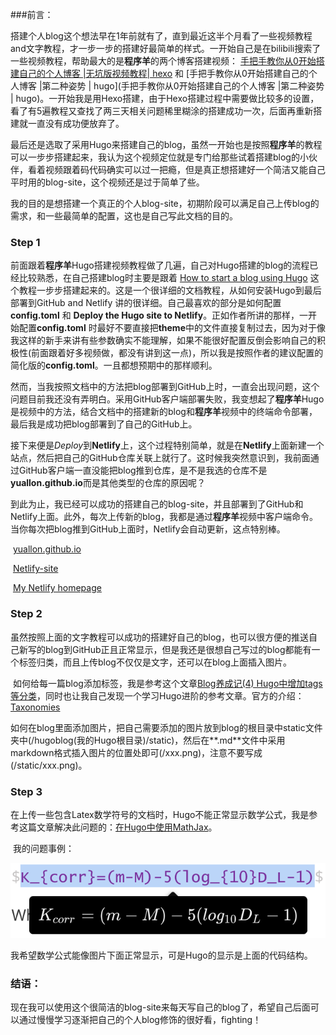 
###前言：

​		搭建个人blog这个想法早在1年前就有了，直到最近这半个月看了一些视频教程and文字教程，才一步一步的搭建好最简单的样式。一开始自己是在bilibili搜索了一些视频教程，帮助最大的是**程序羊**的两个博客搭建视频： [手把手教你从0开始搭建自己的个人博客 |无坑版视频教程| hexo](https://www.bilibili.com/video/BV1Yb411a7ty) 和 [手把手教你从0开始搭建自己的个人博客 |第二种姿势 | hugo](手把手教你从0开始搭建自己的个人博客 |第二种姿势 | hugo)。一开始我是用Hexo搭建，由于Hexo搭建过程中需要做比较多的设置，看了有5遍教程又查找了两三天相关问题稀里糊涂的搭建成功一次，后面再重新搭建就一直没有成功便放弃了。

​		最后还是选取了采用Hugo来搭建自己的blog，虽然一开始也是按照**程序羊**的教程可以一步步搭建起来，我认为这个视频定位就是专门给那些试着搭建blog的小伙伴，看着视频跟着码代码确实可以过一把瘾，但是真正想搭建好一个简洁又能自己平时用的blog-site，这个视频还是过于简单了些。

​		我的目的是想搭建一个真正的个人blog-site，初期阶段可以满足自己上传blog的需求，和一些最简单的配置，这也是自己写此文档的目的。

### Step 1

​		前面跟着**程序羊**Hugo搭建视频教程做了几遍，自己对Hugo搭建的blog的流程已经比较熟悉，在自己搭建blog时主要是跟着 [How to start a blog using Hugo](https://flaviocopes.com/start-blog-with-hugo/) 这个教程一步步搭建起来的。这是一个很详细的文档教程，从如何安装Hugo到最后部署到GitHub and Netlify 讲的很详细。自己最喜欢的部分是如何配置**config.toml** 和 **Deploy the Hugo site to Netlify**。正如作者所讲的那样，一开始配置**config.toml** 时最好不要直接把**theme**中的文件直接复制过去，因为对于像我这样的新手来讲有些参数确实不能理解，如果不能很好配置反倒会影响自己的积极性(前面跟着好多视频做，都没有讲到这一点)，所以我是按照作者的建议配置的简化版的**config.toml**。一且都想预期中的那样顺利。

​		然而，当我按照文档中的方法把blog部署到GitHub上时，一直会出现问题，这个问题目前我还没有弄明白。采用GitHub客户端部署失败，我变想起了**程序羊**Hugo是视频中的方法，结合文档中的搭建新的blog和**程序羊**视频中的终端命令部署，最后我是成功把blog部署到了自己的GitHub上。

​		接下来便是*Deploy*到**Netlify**上，这个过程特别简单，就是在**Netlify**上面新建一个站点，然后把自己的GitHub仓库关联上就行了。这时候我突然意识到，我前面通过GitHub客户端一直没能把blog推到仓库，是不是我选的仓库不是**yuallon.github.io**而是其他类型的仓库的原因呢？

​		到此为止，我已经可以成功的搭建自己的blog-site，并且部署到了GitHub和Netlify上面。此外，每次上传新的blog，我都是通过**程序羊**视频中客户端命令。当你每次把blog推到GitHub上面时，Netlify会自动更新，这点特别棒。

​		[yuallon.github.io](https://yuallon.github.io/)

​		[Netlify-site](https://wizardly-haibt-4f165e.netlify.app/)

​		[My Netlify homepage](https://app.netlify.com/sites/wizardly-haibt-4f165e/overview)

### Step 2

​		虽然按照上面的文字教程可以成功的搭建好自己的blog，也可以很方便的推送自己新写的blog到GitHub正且正常显示，但是我还是很想自己写过的blog都能有一个标签归类，而且上传blog不仅仅是文字，还可以在blog上面插入图片。

​		如何给每一篇blog添加标签，我是参考这个文章[Blog养成记(4) Hugo中增加tags等分类](https://orianna-zzo.github.io/sci-tech/2018-01/blog养成记4-hugo中增加tags等分类/)，同时也让我自己发现一个学习Hugo进阶的参考文章。官方的介绍：[Taxonomies](https://gohugo.io/content-management/taxonomies/#example-front-matter-with-taxonomies)

​		如何在blog里面添加图片，把自己需要添加的图片放到blog的根目录中static文件夹中(/hugoblog(我的Hugo根目录)/static)，然后在**.md**文件中采用markdown格式插入图片的位置处即可(/xxx.png)，注意不要写成(/static/xxx.png)。

### Step 3

​		在上传一些包含Latex数学符号的文档时，Hugo不能正常显示数学公式，我是参考这篇文章解决此问题的：[在Hugo中使用MathJax](https://note.qidong.name/2018/03/hugo-mathjax/)。

​		我的问题事例：

![](/Latex_math_error.png)

我希望数学公式能像图片下面正常显示，可是Hugo的显示是上面的代码结构。

### 结语：

​		现在我可以使用这个很简洁的blog-site来每天写自己的blog了，希望自己后面可以通过慢慢学习逐渐把自己的个人blog修饰的很好看，fighting！


